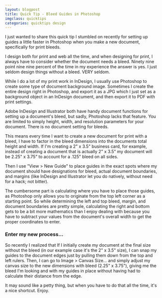 ```yaml
---
layout: blogpost
title: Quick Tip - Bleed Guides in Photoshop
imgclass: quicktips
categories: quicktips design
---
```


<p>I just wanted to share this quick tip I stumbled on recently for setting up guides a little faster in Photoshop when you make a new document, specifically for print bleeds.</p>

<p>I design both for print and web all the time, and when designing for print, I always have to consider whether the document needs a bleed. Ninety nine point nine nine percent of the time in my experience the answer is yes. I just seldom design things without a bleed. VERY seldom.</p>

<p>While I do a lot of my print work in InDesign, I usually use Photoshop to create some type of document background image. Sometimes I create the entire design right in Photoshop, and export it as a JPG which I just set as a background object in an InDesign document, and then export it to PDF with print settings.</p>

<p>Adobe InDesign and Illustrator both have handy document functions for setting up a document's bleed, but sadly, Photoshop lacks that feature. You are limited to simply height, width, and resolution parameters for your document. There is no document setting for bleeds.</p>

<p>This means every time I want to create a new document for print with a bleed, I have to factor in the bleed dimensions into the documents total height and width. If I'm creating a 2" x 3.5" business card, for example, instead of creating a document that is actually 2" x 3.5" my document will be 2.25" x 3.75" to account for a .125" bleed on all sides.</p>

<p>Then I use "View > New Guide" to place guides in the exact spots where my document should have designations for bleed, actual document boundaries, and margins (like InDesign and Illustrator let you do natively, without need for a hack; not bitter).</p>

<p>The cumbersome part is calculating where you have to place those guides, as Photoshop only allows you to originate from the top left corner as a starting point. So while determining the left and top bleed, margin, and document boundaries are pretty simple, calculating the right and bottom gets to be a bit more mathematics than I enjoy dealing with because you have to subtract your values from the document's overall width to get the proper coordinates to enter.</p>

<h3>Enter my new process...</h3>

<p>So recently I realized that If I initially create my document at the final size without the bleed (in our example case it's the 2" x 3.5" size), I can snap my guides to the document edges just by pulling them down from the top and left rulers. Then, I can go to Image > Canvas Size... and simply adjust my canvas size to the new dimensions with bleed (2.25" x 3.75"), giving me the bleed I'm looking and with my guides in place without having had to calculate their distance from the edge.</p>

<p>It may sound like a petty thing, but when you have to do that all the time, it's a nice shortcut. Enjoy.</p>